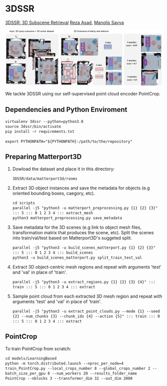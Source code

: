 # 3DSSR
[3DSSR: 3D Subscene Retrieval]
[Reza Asad][RA], [Manolis Savva][MS]

<img src="https://github.com/reza-asad/3DSSR/blob/master/figures/3DSSROverview.png"/>

We tackle 3DSSR using our self-supervised point cloud encoder PointCrop.

## Dependencies and Python Enviroment
```
virtualenv 3dssr --python=python3.8
source 3dssr/bin/activate
pip install -r requirements.txt

export PYTHONPATH="${PYTHONPATH}:/path/to/the/repository"
```

## Preparing Matterport3D
1. Dowload the dataset and place it in this directory:
    ```
    3DSSR/data/matterport3d/rooms
    ```
3. Extract 3D object instances and save the metadata for objects (e.g oriented bounding boxes, caegory, etc).
    ```
    cd scripts
    parallel -j5 "python3 -u matterport_preprocessing.py {1} {2} {3}" ::: 5 ::: 0 1 2 3 4 ::: extract_mesh
    python3 matterport_preprocessing.py save_metadata
    ```
3. Save metadata for the 3D scenes (e.g link to object mesh files, transformation matrix that produces the scene, etc). Split the scenes into train/val/test based on Matterport3D's suggeted split.
    ```
    parallel -j5 "python3 -u build_scenes_matterport.py {1} {2} {3}" ::: 5 ::: 0 1 2 3 4 ::: build_scenes
    python3 -u build_scenes_matterport.py split_train_test_val
    ```
4. Extract 3D object-centric mesh regions and repeat with arguments 'test' and 'val' in place of 'train'.
    ```
    parallel -j5 "python3 -u extract_regions.py {1} {2} {3} {4}" ::: train ::: 5 ::: 0 1 2 3 4 ::: extract
    ```
5. Sample point cloud from each extracted 3D mesh region and repeat with arguments 'test' and 'val' in place of 'train'.
    ```
    parallel -j5 "python3 -u extract_point_clouds.py --mode {1} --seed {2} --num_chunks {3} --chunk_idx {4} --action {5}" ::: train ::: 0 ::: 5 ::: 0 1 2 3 4 ::: extract
    ```

## PointCrop
To train PointCrop from scratch:
```
cd models/LearningBased
python -m torch.distributed.launch --nproc_per_node=4 train_PointCrop.py --local_crops_number 8 --global_crops_number 2 --batch_size_per_gpu 8 --num_workers 20 --results_folder_name
PointCrop --nblocks 3 --transformer_dim 32 --out_dim 2000 
```

[3DSSR: 3D Subscene Retrieval]: https://struco3d.github.io/cvpr2023/papers/02.pdf
[RA]: https://reza-asad.github.io/
[MS]: https://msavva.github.io/
